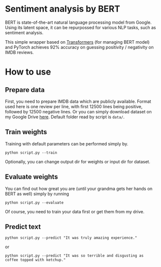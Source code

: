 # Sentiment analysis by BERT
BERT is state-of-the-art natural language processing model from Google. Using its latent space, it can be repurpossed for various NLP tasks, such as sentiment analysis.

This simple wrapper based on [Transformers](https://github.com/huggingface/transformers) (for managing BERT model) and PyTorch achieves 92% accuracy on guessing positivity / negativity on IMDB reviews.

# How to use

## Prepare data

First, you need to prepare IMDB data which are publicly available. Format used here is one review per line, with first 12500 lines being positive, followed by 12500 negative lines. Or you can simply download dataset on my Google Drive [here](https://drive.google.com/drive/folders/1FiRODwhfJt6MpCqdfM7GgHwHqQ9VXFSJ?usp=sharing). Default folder read by script is `data/`.

## Train weights

Training with default parameters can be performed simply by.

`python script.py --train`

Optionally, you can change output dir for weights or input dir for dataset.

## Evaluate weights

You can find out how great you are (until your grandma gets her hands on BERT as well) simply by running

`python script.py --evaluate`

Of course, you need to train your data first or get them from my drive.

## Predict text

`python script.py --predict "It was truly amazing experience."`

or

`python script.py --predict "It was so terrible and disgusting as coffee topped with ketchup."`
